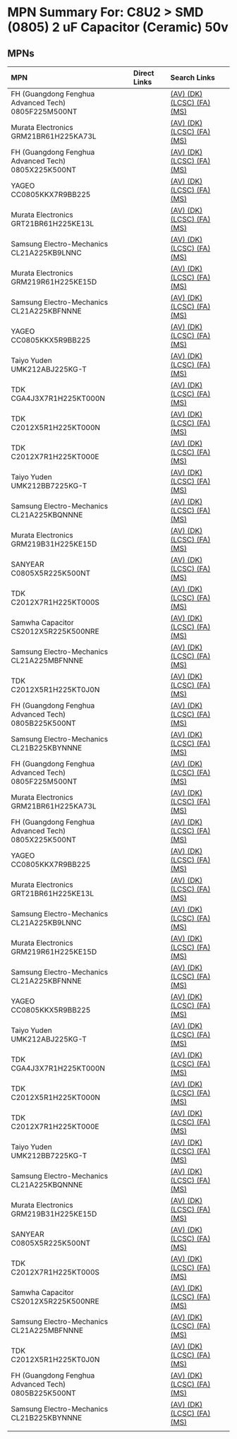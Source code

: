 



# MPN Summary For: C8U2 > SMD (0805) 2 uF Capacitor (Ceramic) 50v

## MPNs
  

|MPN|Direct Links|Search Links|
| :--- | :--- | :--- |
|FH (Guangdong Fenghua Advanced Tech)<br>0805F225M500NT||[(AV) ](https://www.avnet.com/shop/us/search/0805F225M500NT)[(DK) ](https://www.digikey.co.uk/en/products/result?s=0805F225M500NT)[(LCSC) ](https://www.lcsc.com/search?q=0805F225M500NT)[(FA) ](https://uk.farnell.com/search?st=0805F225M500NT)[(MS) ](https://www.mouser.com/c/?q=0805F225M500NT)|
|Murata Electronics<br>GRM21BR61H225KA73L||[(AV) ](https://www.avnet.com/shop/us/search/GRM21BR61H225KA73L)[(DK) ](https://www.digikey.co.uk/en/products/result?s=GRM21BR61H225KA73L)[(LCSC) ](https://www.lcsc.com/search?q=GRM21BR61H225KA73L)[(FA) ](https://uk.farnell.com/search?st=GRM21BR61H225KA73L)[(MS) ](https://www.mouser.com/c/?q=GRM21BR61H225KA73L)|
|FH (Guangdong Fenghua Advanced Tech)<br>0805X225K500NT||[(AV) ](https://www.avnet.com/shop/us/search/0805X225K500NT)[(DK) ](https://www.digikey.co.uk/en/products/result?s=0805X225K500NT)[(LCSC) ](https://www.lcsc.com/search?q=0805X225K500NT)[(FA) ](https://uk.farnell.com/search?st=0805X225K500NT)[(MS) ](https://www.mouser.com/c/?q=0805X225K500NT)|
|YAGEO<br>CC0805KKX7R9BB225||[(AV) ](https://www.avnet.com/shop/us/search/CC0805KKX7R9BB225)[(DK) ](https://www.digikey.co.uk/en/products/result?s=CC0805KKX7R9BB225)[(LCSC) ](https://www.lcsc.com/search?q=CC0805KKX7R9BB225)[(FA) ](https://uk.farnell.com/search?st=CC0805KKX7R9BB225)[(MS) ](https://www.mouser.com/c/?q=CC0805KKX7R9BB225)|
|Murata Electronics<br>GRT21BR61H225KE13L||[(AV) ](https://www.avnet.com/shop/us/search/GRT21BR61H225KE13L)[(DK) ](https://www.digikey.co.uk/en/products/result?s=GRT21BR61H225KE13L)[(LCSC) ](https://www.lcsc.com/search?q=GRT21BR61H225KE13L)[(FA) ](https://uk.farnell.com/search?st=GRT21BR61H225KE13L)[(MS) ](https://www.mouser.com/c/?q=GRT21BR61H225KE13L)|
|Samsung Electro-Mechanics<br>CL21A225KB9LNNC||[(AV) ](https://www.avnet.com/shop/us/search/CL21A225KB9LNNC)[(DK) ](https://www.digikey.co.uk/en/products/result?s=CL21A225KB9LNNC)[(LCSC) ](https://www.lcsc.com/search?q=CL21A225KB9LNNC)[(FA) ](https://uk.farnell.com/search?st=CL21A225KB9LNNC)[(MS) ](https://www.mouser.com/c/?q=CL21A225KB9LNNC)|
|Murata Electronics<br>GRM219R61H225KE15D||[(AV) ](https://www.avnet.com/shop/us/search/GRM219R61H225KE15D)[(DK) ](https://www.digikey.co.uk/en/products/result?s=GRM219R61H225KE15D)[(LCSC) ](https://www.lcsc.com/search?q=GRM219R61H225KE15D)[(FA) ](https://uk.farnell.com/search?st=GRM219R61H225KE15D)[(MS) ](https://www.mouser.com/c/?q=GRM219R61H225KE15D)|
|Samsung Electro-Mechanics<br>CL21A225KBFNNNE||[(AV) ](https://www.avnet.com/shop/us/search/CL21A225KBFNNNE)[(DK) ](https://www.digikey.co.uk/en/products/result?s=CL21A225KBFNNNE)[(LCSC) ](https://www.lcsc.com/search?q=CL21A225KBFNNNE)[(FA) ](https://uk.farnell.com/search?st=CL21A225KBFNNNE)[(MS) ](https://www.mouser.com/c/?q=CL21A225KBFNNNE)|
|YAGEO<br>CC0805KKX5R9BB225||[(AV) ](https://www.avnet.com/shop/us/search/CC0805KKX5R9BB225)[(DK) ](https://www.digikey.co.uk/en/products/result?s=CC0805KKX5R9BB225)[(LCSC) ](https://www.lcsc.com/search?q=CC0805KKX5R9BB225)[(FA) ](https://uk.farnell.com/search?st=CC0805KKX5R9BB225)[(MS) ](https://www.mouser.com/c/?q=CC0805KKX5R9BB225)|
|Taiyo Yuden<br>UMK212ABJ225KG-T||[(AV) ](https://www.avnet.com/shop/us/search/UMK212ABJ225KG-T)[(DK) ](https://www.digikey.co.uk/en/products/result?s=UMK212ABJ225KG-T)[(LCSC) ](https://www.lcsc.com/search?q=UMK212ABJ225KG-T)[(FA) ](https://uk.farnell.com/search?st=UMK212ABJ225KG-T)[(MS) ](https://www.mouser.com/c/?q=UMK212ABJ225KG-T)|
|TDK<br>CGA4J3X7R1H225KT000N||[(AV) ](https://www.avnet.com/shop/us/search/CGA4J3X7R1H225KT000N)[(DK) ](https://www.digikey.co.uk/en/products/result?s=CGA4J3X7R1H225KT000N)[(LCSC) ](https://www.lcsc.com/search?q=CGA4J3X7R1H225KT000N)[(FA) ](https://uk.farnell.com/search?st=CGA4J3X7R1H225KT000N)[(MS) ](https://www.mouser.com/c/?q=CGA4J3X7R1H225KT000N)|
|TDK<br>C2012X5R1H225KT000N||[(AV) ](https://www.avnet.com/shop/us/search/C2012X5R1H225KT000N)[(DK) ](https://www.digikey.co.uk/en/products/result?s=C2012X5R1H225KT000N)[(LCSC) ](https://www.lcsc.com/search?q=C2012X5R1H225KT000N)[(FA) ](https://uk.farnell.com/search?st=C2012X5R1H225KT000N)[(MS) ](https://www.mouser.com/c/?q=C2012X5R1H225KT000N)|
|TDK<br>C2012X7R1H225KT000E||[(AV) ](https://www.avnet.com/shop/us/search/C2012X7R1H225KT000E)[(DK) ](https://www.digikey.co.uk/en/products/result?s=C2012X7R1H225KT000E)[(LCSC) ](https://www.lcsc.com/search?q=C2012X7R1H225KT000E)[(FA) ](https://uk.farnell.com/search?st=C2012X7R1H225KT000E)[(MS) ](https://www.mouser.com/c/?q=C2012X7R1H225KT000E)|
|Taiyo Yuden<br>UMK212BB7225KG-T||[(AV) ](https://www.avnet.com/shop/us/search/UMK212BB7225KG-T)[(DK) ](https://www.digikey.co.uk/en/products/result?s=UMK212BB7225KG-T)[(LCSC) ](https://www.lcsc.com/search?q=UMK212BB7225KG-T)[(FA) ](https://uk.farnell.com/search?st=UMK212BB7225KG-T)[(MS) ](https://www.mouser.com/c/?q=UMK212BB7225KG-T)|
|Samsung Electro-Mechanics<br>CL21A225KBQNNNE||[(AV) ](https://www.avnet.com/shop/us/search/CL21A225KBQNNNE)[(DK) ](https://www.digikey.co.uk/en/products/result?s=CL21A225KBQNNNE)[(LCSC) ](https://www.lcsc.com/search?q=CL21A225KBQNNNE)[(FA) ](https://uk.farnell.com/search?st=CL21A225KBQNNNE)[(MS) ](https://www.mouser.com/c/?q=CL21A225KBQNNNE)|
|Murata Electronics<br>GRM219B31H225KE15D||[(AV) ](https://www.avnet.com/shop/us/search/GRM219B31H225KE15D)[(DK) ](https://www.digikey.co.uk/en/products/result?s=GRM219B31H225KE15D)[(LCSC) ](https://www.lcsc.com/search?q=GRM219B31H225KE15D)[(FA) ](https://uk.farnell.com/search?st=GRM219B31H225KE15D)[(MS) ](https://www.mouser.com/c/?q=GRM219B31H225KE15D)|
|SANYEAR<br>C0805X5R225K500NT||[(AV) ](https://www.avnet.com/shop/us/search/C0805X5R225K500NT)[(DK) ](https://www.digikey.co.uk/en/products/result?s=C0805X5R225K500NT)[(LCSC) ](https://www.lcsc.com/search?q=C0805X5R225K500NT)[(FA) ](https://uk.farnell.com/search?st=C0805X5R225K500NT)[(MS) ](https://www.mouser.com/c/?q=C0805X5R225K500NT)|
|TDK<br>C2012X7R1H225KT000S||[(AV) ](https://www.avnet.com/shop/us/search/C2012X7R1H225KT000S)[(DK) ](https://www.digikey.co.uk/en/products/result?s=C2012X7R1H225KT000S)[(LCSC) ](https://www.lcsc.com/search?q=C2012X7R1H225KT000S)[(FA) ](https://uk.farnell.com/search?st=C2012X7R1H225KT000S)[(MS) ](https://www.mouser.com/c/?q=C2012X7R1H225KT000S)|
|Samwha Capacitor<br>CS2012X5R225K500NRE||[(AV) ](https://www.avnet.com/shop/us/search/CS2012X5R225K500NRE)[(DK) ](https://www.digikey.co.uk/en/products/result?s=CS2012X5R225K500NRE)[(LCSC) ](https://www.lcsc.com/search?q=CS2012X5R225K500NRE)[(FA) ](https://uk.farnell.com/search?st=CS2012X5R225K500NRE)[(MS) ](https://www.mouser.com/c/?q=CS2012X5R225K500NRE)|
|Samsung Electro-Mechanics<br>CL21A225MBFNNNE||[(AV) ](https://www.avnet.com/shop/us/search/CL21A225MBFNNNE)[(DK) ](https://www.digikey.co.uk/en/products/result?s=CL21A225MBFNNNE)[(LCSC) ](https://www.lcsc.com/search?q=CL21A225MBFNNNE)[(FA) ](https://uk.farnell.com/search?st=CL21A225MBFNNNE)[(MS) ](https://www.mouser.com/c/?q=CL21A225MBFNNNE)|
|TDK<br>C2012X5R1H225KT0J0N||[(AV) ](https://www.avnet.com/shop/us/search/C2012X5R1H225KT0J0N)[(DK) ](https://www.digikey.co.uk/en/products/result?s=C2012X5R1H225KT0J0N)[(LCSC) ](https://www.lcsc.com/search?q=C2012X5R1H225KT0J0N)[(FA) ](https://uk.farnell.com/search?st=C2012X5R1H225KT0J0N)[(MS) ](https://www.mouser.com/c/?q=C2012X5R1H225KT0J0N)|
|FH (Guangdong Fenghua Advanced Tech)<br>0805B225K500NT||[(AV) ](https://www.avnet.com/shop/us/search/0805B225K500NT)[(DK) ](https://www.digikey.co.uk/en/products/result?s=0805B225K500NT)[(LCSC) ](https://www.lcsc.com/search?q=0805B225K500NT)[(FA) ](https://uk.farnell.com/search?st=0805B225K500NT)[(MS) ](https://www.mouser.com/c/?q=0805B225K500NT)|
|Samsung Electro-Mechanics<br>CL21B225KBYNNNE||[(AV) ](https://www.avnet.com/shop/us/search/CL21B225KBYNNNE)[(DK) ](https://www.digikey.co.uk/en/products/result?s=CL21B225KBYNNNE)[(LCSC) ](https://www.lcsc.com/search?q=CL21B225KBYNNNE)[(FA) ](https://uk.farnell.com/search?st=CL21B225KBYNNNE)[(MS) ](https://www.mouser.com/c/?q=CL21B225KBYNNNE)|
|FH (Guangdong Fenghua Advanced Tech)<br>0805F225M500NT||[(AV) ](https://www.avnet.com/shop/us/search/0805F225M500NT)[(DK) ](https://www.digikey.co.uk/en/products/result?s=0805F225M500NT)[(LCSC) ](https://www.lcsc.com/search?q=0805F225M500NT)[(FA) ](https://uk.farnell.com/search?st=0805F225M500NT)[(MS) ](https://www.mouser.com/c/?q=0805F225M500NT)|
|Murata Electronics<br>GRM21BR61H225KA73L||[(AV) ](https://www.avnet.com/shop/us/search/GRM21BR61H225KA73L)[(DK) ](https://www.digikey.co.uk/en/products/result?s=GRM21BR61H225KA73L)[(LCSC) ](https://www.lcsc.com/search?q=GRM21BR61H225KA73L)[(FA) ](https://uk.farnell.com/search?st=GRM21BR61H225KA73L)[(MS) ](https://www.mouser.com/c/?q=GRM21BR61H225KA73L)|
|FH (Guangdong Fenghua Advanced Tech)<br>0805X225K500NT||[(AV) ](https://www.avnet.com/shop/us/search/0805X225K500NT)[(DK) ](https://www.digikey.co.uk/en/products/result?s=0805X225K500NT)[(LCSC) ](https://www.lcsc.com/search?q=0805X225K500NT)[(FA) ](https://uk.farnell.com/search?st=0805X225K500NT)[(MS) ](https://www.mouser.com/c/?q=0805X225K500NT)|
|YAGEO<br>CC0805KKX7R9BB225||[(AV) ](https://www.avnet.com/shop/us/search/CC0805KKX7R9BB225)[(DK) ](https://www.digikey.co.uk/en/products/result?s=CC0805KKX7R9BB225)[(LCSC) ](https://www.lcsc.com/search?q=CC0805KKX7R9BB225)[(FA) ](https://uk.farnell.com/search?st=CC0805KKX7R9BB225)[(MS) ](https://www.mouser.com/c/?q=CC0805KKX7R9BB225)|
|Murata Electronics<br>GRT21BR61H225KE13L||[(AV) ](https://www.avnet.com/shop/us/search/GRT21BR61H225KE13L)[(DK) ](https://www.digikey.co.uk/en/products/result?s=GRT21BR61H225KE13L)[(LCSC) ](https://www.lcsc.com/search?q=GRT21BR61H225KE13L)[(FA) ](https://uk.farnell.com/search?st=GRT21BR61H225KE13L)[(MS) ](https://www.mouser.com/c/?q=GRT21BR61H225KE13L)|
|Samsung Electro-Mechanics<br>CL21A225KB9LNNC||[(AV) ](https://www.avnet.com/shop/us/search/CL21A225KB9LNNC)[(DK) ](https://www.digikey.co.uk/en/products/result?s=CL21A225KB9LNNC)[(LCSC) ](https://www.lcsc.com/search?q=CL21A225KB9LNNC)[(FA) ](https://uk.farnell.com/search?st=CL21A225KB9LNNC)[(MS) ](https://www.mouser.com/c/?q=CL21A225KB9LNNC)|
|Murata Electronics<br>GRM219R61H225KE15D||[(AV) ](https://www.avnet.com/shop/us/search/GRM219R61H225KE15D)[(DK) ](https://www.digikey.co.uk/en/products/result?s=GRM219R61H225KE15D)[(LCSC) ](https://www.lcsc.com/search?q=GRM219R61H225KE15D)[(FA) ](https://uk.farnell.com/search?st=GRM219R61H225KE15D)[(MS) ](https://www.mouser.com/c/?q=GRM219R61H225KE15D)|
|Samsung Electro-Mechanics<br>CL21A225KBFNNNE||[(AV) ](https://www.avnet.com/shop/us/search/CL21A225KBFNNNE)[(DK) ](https://www.digikey.co.uk/en/products/result?s=CL21A225KBFNNNE)[(LCSC) ](https://www.lcsc.com/search?q=CL21A225KBFNNNE)[(FA) ](https://uk.farnell.com/search?st=CL21A225KBFNNNE)[(MS) ](https://www.mouser.com/c/?q=CL21A225KBFNNNE)|
|YAGEO<br>CC0805KKX5R9BB225||[(AV) ](https://www.avnet.com/shop/us/search/CC0805KKX5R9BB225)[(DK) ](https://www.digikey.co.uk/en/products/result?s=CC0805KKX5R9BB225)[(LCSC) ](https://www.lcsc.com/search?q=CC0805KKX5R9BB225)[(FA) ](https://uk.farnell.com/search?st=CC0805KKX5R9BB225)[(MS) ](https://www.mouser.com/c/?q=CC0805KKX5R9BB225)|
|Taiyo Yuden<br>UMK212ABJ225KG-T||[(AV) ](https://www.avnet.com/shop/us/search/UMK212ABJ225KG-T)[(DK) ](https://www.digikey.co.uk/en/products/result?s=UMK212ABJ225KG-T)[(LCSC) ](https://www.lcsc.com/search?q=UMK212ABJ225KG-T)[(FA) ](https://uk.farnell.com/search?st=UMK212ABJ225KG-T)[(MS) ](https://www.mouser.com/c/?q=UMK212ABJ225KG-T)|
|TDK<br>CGA4J3X7R1H225KT000N||[(AV) ](https://www.avnet.com/shop/us/search/CGA4J3X7R1H225KT000N)[(DK) ](https://www.digikey.co.uk/en/products/result?s=CGA4J3X7R1H225KT000N)[(LCSC) ](https://www.lcsc.com/search?q=CGA4J3X7R1H225KT000N)[(FA) ](https://uk.farnell.com/search?st=CGA4J3X7R1H225KT000N)[(MS) ](https://www.mouser.com/c/?q=CGA4J3X7R1H225KT000N)|
|TDK<br>C2012X5R1H225KT000N||[(AV) ](https://www.avnet.com/shop/us/search/C2012X5R1H225KT000N)[(DK) ](https://www.digikey.co.uk/en/products/result?s=C2012X5R1H225KT000N)[(LCSC) ](https://www.lcsc.com/search?q=C2012X5R1H225KT000N)[(FA) ](https://uk.farnell.com/search?st=C2012X5R1H225KT000N)[(MS) ](https://www.mouser.com/c/?q=C2012X5R1H225KT000N)|
|TDK<br>C2012X7R1H225KT000E||[(AV) ](https://www.avnet.com/shop/us/search/C2012X7R1H225KT000E)[(DK) ](https://www.digikey.co.uk/en/products/result?s=C2012X7R1H225KT000E)[(LCSC) ](https://www.lcsc.com/search?q=C2012X7R1H225KT000E)[(FA) ](https://uk.farnell.com/search?st=C2012X7R1H225KT000E)[(MS) ](https://www.mouser.com/c/?q=C2012X7R1H225KT000E)|
|Taiyo Yuden<br>UMK212BB7225KG-T||[(AV) ](https://www.avnet.com/shop/us/search/UMK212BB7225KG-T)[(DK) ](https://www.digikey.co.uk/en/products/result?s=UMK212BB7225KG-T)[(LCSC) ](https://www.lcsc.com/search?q=UMK212BB7225KG-T)[(FA) ](https://uk.farnell.com/search?st=UMK212BB7225KG-T)[(MS) ](https://www.mouser.com/c/?q=UMK212BB7225KG-T)|
|Samsung Electro-Mechanics<br>CL21A225KBQNNNE||[(AV) ](https://www.avnet.com/shop/us/search/CL21A225KBQNNNE)[(DK) ](https://www.digikey.co.uk/en/products/result?s=CL21A225KBQNNNE)[(LCSC) ](https://www.lcsc.com/search?q=CL21A225KBQNNNE)[(FA) ](https://uk.farnell.com/search?st=CL21A225KBQNNNE)[(MS) ](https://www.mouser.com/c/?q=CL21A225KBQNNNE)|
|Murata Electronics<br>GRM219B31H225KE15D||[(AV) ](https://www.avnet.com/shop/us/search/GRM219B31H225KE15D)[(DK) ](https://www.digikey.co.uk/en/products/result?s=GRM219B31H225KE15D)[(LCSC) ](https://www.lcsc.com/search?q=GRM219B31H225KE15D)[(FA) ](https://uk.farnell.com/search?st=GRM219B31H225KE15D)[(MS) ](https://www.mouser.com/c/?q=GRM219B31H225KE15D)|
|SANYEAR<br>C0805X5R225K500NT||[(AV) ](https://www.avnet.com/shop/us/search/C0805X5R225K500NT)[(DK) ](https://www.digikey.co.uk/en/products/result?s=C0805X5R225K500NT)[(LCSC) ](https://www.lcsc.com/search?q=C0805X5R225K500NT)[(FA) ](https://uk.farnell.com/search?st=C0805X5R225K500NT)[(MS) ](https://www.mouser.com/c/?q=C0805X5R225K500NT)|
|TDK<br>C2012X7R1H225KT000S||[(AV) ](https://www.avnet.com/shop/us/search/C2012X7R1H225KT000S)[(DK) ](https://www.digikey.co.uk/en/products/result?s=C2012X7R1H225KT000S)[(LCSC) ](https://www.lcsc.com/search?q=C2012X7R1H225KT000S)[(FA) ](https://uk.farnell.com/search?st=C2012X7R1H225KT000S)[(MS) ](https://www.mouser.com/c/?q=C2012X7R1H225KT000S)|
|Samwha Capacitor<br>CS2012X5R225K500NRE||[(AV) ](https://www.avnet.com/shop/us/search/CS2012X5R225K500NRE)[(DK) ](https://www.digikey.co.uk/en/products/result?s=CS2012X5R225K500NRE)[(LCSC) ](https://www.lcsc.com/search?q=CS2012X5R225K500NRE)[(FA) ](https://uk.farnell.com/search?st=CS2012X5R225K500NRE)[(MS) ](https://www.mouser.com/c/?q=CS2012X5R225K500NRE)|
|Samsung Electro-Mechanics<br>CL21A225MBFNNNE||[(AV) ](https://www.avnet.com/shop/us/search/CL21A225MBFNNNE)[(DK) ](https://www.digikey.co.uk/en/products/result?s=CL21A225MBFNNNE)[(LCSC) ](https://www.lcsc.com/search?q=CL21A225MBFNNNE)[(FA) ](https://uk.farnell.com/search?st=CL21A225MBFNNNE)[(MS) ](https://www.mouser.com/c/?q=CL21A225MBFNNNE)|
|TDK<br>C2012X5R1H225KT0J0N||[(AV) ](https://www.avnet.com/shop/us/search/C2012X5R1H225KT0J0N)[(DK) ](https://www.digikey.co.uk/en/products/result?s=C2012X5R1H225KT0J0N)[(LCSC) ](https://www.lcsc.com/search?q=C2012X5R1H225KT0J0N)[(FA) ](https://uk.farnell.com/search?st=C2012X5R1H225KT0J0N)[(MS) ](https://www.mouser.com/c/?q=C2012X5R1H225KT0J0N)|
|FH (Guangdong Fenghua Advanced Tech)<br>0805B225K500NT||[(AV) ](https://www.avnet.com/shop/us/search/0805B225K500NT)[(DK) ](https://www.digikey.co.uk/en/products/result?s=0805B225K500NT)[(LCSC) ](https://www.lcsc.com/search?q=0805B225K500NT)[(FA) ](https://uk.farnell.com/search?st=0805B225K500NT)[(MS) ](https://www.mouser.com/c/?q=0805B225K500NT)|
|Samsung Electro-Mechanics<br>CL21B225KBYNNNE||[(AV) ](https://www.avnet.com/shop/us/search/CL21B225KBYNNNE)[(DK) ](https://www.digikey.co.uk/en/products/result?s=CL21B225KBYNNNE)[(LCSC) ](https://www.lcsc.com/search?q=CL21B225KBYNNNE)[(FA) ](https://uk.farnell.com/search?st=CL21B225KBYNNNE)[(MS) ](https://www.mouser.com/c/?q=CL21B225KBYNNNE)|
||||
